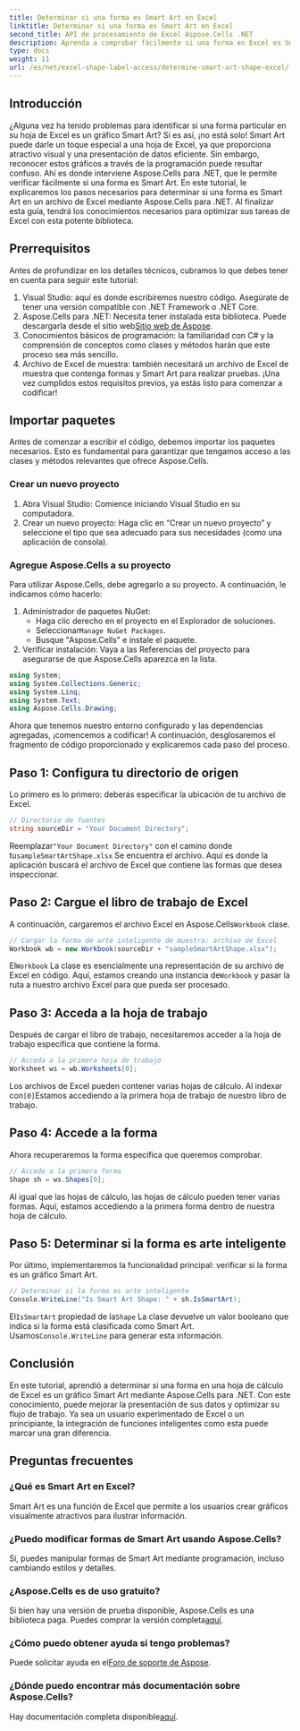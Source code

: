```yaml
---
title: Determinar si una forma es Smart Art en Excel
linktitle: Determinar si una forma es Smart Art en Excel
second_title: API de procesamiento de Excel Aspose.Cells .NET
description: Aprenda a comprobar fácilmente si una forma en Excel es Smart Art usando Aspose.Cells para .NET con esta guía paso a paso. Perfecta para automatizar tareas de Excel.
type: docs
weight: 11
url: /es/net/excel-shape-label-access/determine-smart-art-shape-excel/
---
```

## Introducción
¿Alguna vez ha tenido problemas para identificar si una forma particular en su hoja de Excel es un gráfico Smart Art? Si es así, ¡no está solo! Smart Art puede darle un toque especial a una hoja de Excel, ya que proporciona atractivo visual y una presentación de datos eficiente. Sin embargo, reconocer estos gráficos a través de la programación puede resultar confuso. Ahí es donde interviene Aspose.Cells para .NET, que le permite verificar fácilmente si una forma es Smart Art. 
En este tutorial, le explicaremos los pasos necesarios para determinar si una forma es Smart Art en un archivo de Excel mediante Aspose.Cells para .NET. Al finalizar esta guía, tendrá los conocimientos necesarios para optimizar sus tareas de Excel con esta potente biblioteca.
## Prerrequisitos
Antes de profundizar en los detalles técnicos, cubramos lo que debes tener en cuenta para seguir este tutorial:
1. Visual Studio: aquí es donde escribiremos nuestro código. Asegúrate de tener una versión compatible con .NET Framework o .NET Core.
2. Aspose.Cells para .NET: Necesita tener instalada esta biblioteca. Puede descargarla desde el sitio web[Sitio web de Aspose](https://releases.aspose.com/cells/net/).
3. Conocimientos básicos de programación: la familiaridad con C# y la comprensión de conceptos como clases y métodos harán que este proceso sea más sencillo.
4. Archivo de Excel de muestra: también necesitará un archivo de Excel de muestra que contenga formas y Smart Art para realizar pruebas.
¡Una vez cumplidos estos requisitos previos, ya estás listo para comenzar a codificar!
## Importar paquetes
Antes de comenzar a escribir el código, debemos importar los paquetes necesarios. Esto es fundamental para garantizar que tengamos acceso a las clases y métodos relevantes que ofrece Aspose.Cells.
### Crear un nuevo proyecto
1. Abra Visual Studio:
   Comience iniciando Visual Studio en su computadora.
2. Crear un nuevo proyecto:
   Haga clic en “Crear un nuevo proyecto” y seleccione el tipo que sea adecuado para sus necesidades (como una aplicación de consola).
### Agregue Aspose.Cells a su proyecto
Para utilizar Aspose.Cells, debe agregarlo a su proyecto. A continuación, le indicamos cómo hacerlo:
1. Administrador de paquetes NuGet:
   - Haga clic derecho en el proyecto en el Explorador de soluciones.
   -  Seleccionar`Manage NuGet Packages`.
   - Busque "Aspose.Cells" e instale el paquete.
2. Verificar instalación:
   Vaya a las Referencias del proyecto para asegurarse de que Aspose.Cells aparezca en la lista. 
```csharp
using System;
using System.Collections.Generic;
using System.Linq;
using System.Text;
using Aspose.Cells.Drawing;
```
Ahora que tenemos nuestro entorno configurado y las dependencias agregadas, ¡comencemos a codificar! A continuación, desglosaremos el fragmento de código proporcionado y explicaremos cada paso del proceso.
## Paso 1: Configura tu directorio de origen
Lo primero es lo primero: deberás especificar la ubicación de tu archivo de Excel.
```csharp
// Directorio de fuentes
string sourceDir = "Your Document Directory";
```
 Reemplazar`"Your Document Directory"` con el camino donde tu`sampleSmartArtShape.xlsx` Se encuentra el archivo. Aquí es donde la aplicación buscará el archivo de Excel que contiene las formas que desea inspeccionar.
## Paso 2: Cargue el libro de trabajo de Excel
 A continuación, cargaremos el archivo Excel en Aspose.Cells`Workbook` clase.
```csharp
// Cargar la forma de arte inteligente de muestra: archivo de Excel
Workbook wb = new Workbook(sourceDir + "sampleSmartArtShape.xlsx");
```
 El`Workbook` La clase es esencialmente una representación de su archivo de Excel en código. Aquí, estamos creando una instancia de`Workbook` y pasar la ruta a nuestro archivo Excel para que pueda ser procesado.
## Paso 3: Acceda a la hoja de trabajo
Después de cargar el libro de trabajo, necesitaremos acceder a la hoja de trabajo específica que contiene la forma.
```csharp
// Acceda a la primera hoja de trabajo
Worksheet ws = wb.Worksheets[0];
```
 Los archivos de Excel pueden contener varias hojas de cálculo. Al indexar con`[0]`Estamos accediendo a la primera hoja de trabajo de nuestro libro de trabajo. 
## Paso 4: Accede a la forma
Ahora recuperaremos la forma específica que queremos comprobar.
```csharp
// Accede a la primera forma
Shape sh = ws.Shapes[0];
```
Al igual que las hojas de cálculo, las hojas de cálculo pueden tener varias formas. Aquí, estamos accediendo a la primera forma dentro de nuestra hoja de cálculo. 
## Paso 5: Determinar si la forma es arte inteligente
Por último, implementaremos la funcionalidad principal: verificar si la forma es un gráfico Smart Art.
```csharp
// Determinar si la forma es arte inteligente
Console.WriteLine("Is Smart Art Shape: " + sh.IsSmartArt);
```
 El`IsSmartArt` propiedad de la`Shape` La clase devuelve un valor booleano que indica si la forma está clasificada como Smart Art. Usamos`Console.WriteLine` para generar esta información. 
## Conclusión
En este tutorial, aprendió a determinar si una forma en una hoja de cálculo de Excel es un gráfico Smart Art mediante Aspose.Cells para .NET. Con este conocimiento, puede mejorar la presentación de sus datos y optimizar su flujo de trabajo. Ya sea un usuario experimentado de Excel o un principiante, la integración de funciones inteligentes como esta puede marcar una gran diferencia. 
## Preguntas frecuentes
### ¿Qué es Smart Art en Excel?
Smart Art es una función de Excel que permite a los usuarios crear gráficos visualmente atractivos para ilustrar información.
### ¿Puedo modificar formas de Smart Art usando Aspose.Cells?
Sí, puedes manipular formas de Smart Art mediante programación, incluso cambiando estilos y detalles.
### ¿Aspose.Cells es de uso gratuito?
 Si bien hay una versión de prueba disponible, Aspose.Cells es una biblioteca paga. Puedes comprar la versión completa[aquí](https://purchase.aspose.com/buy).
### ¿Cómo puedo obtener ayuda si tengo problemas?
 Puede solicitar ayuda en el[Foro de soporte de Aspose](https://forum.aspose.com/c/cells/9).
### ¿Dónde puedo encontrar más documentación sobre Aspose.Cells?
 Hay documentación completa disponible[aquí](https://reference.aspose.com/cells/net/).
